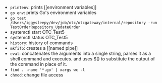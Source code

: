 - `printenv`: prints [[environment variables]]
- `go env`: prints Go's environment variables
- `go test /Users/iggysleepy/dev/job/otc/otcgateway/internal/repository -run TestOrderRepository_UpdateOrder`
- systemctl start OTC_Test5
- systemctl status OTC_Test5
- `history`: history of commands
- `mkfifo`: creates a [[named pipe]]
- `eval`: concatenates the arguments into a single string, parses it as a shell command and executes. and uses $() to substitute the output of the command in place of it.
- `find . -name '*.go' | xargs wc -l`
- `chmod`: change file access